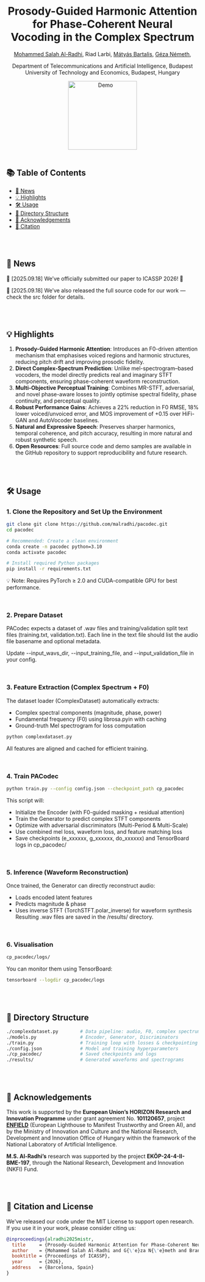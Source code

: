 <h1 align="center"><strong>Prosody-Guided Harmonic Attention for Phase-Coherent Neural Vocoding in the Complex Spectrum</strong></h1>

<p align="center" style="font-size: 1 em; margin-top: 1em">
<a href="https://malradhi.github.io/">Mohammed Salah Al-Radhi</a>, 
Riad Larbi,
<a href="https://www.semanticscholar.org/author/M%C3%A1ty%C3%A1s-Bartalis/3194027">Mátyás Bartalis</a>,
<a href="https://scholar.google.ro/citations?user=Qf5PHwoAAAAJ&hl=en/">Géza Németh</a>,
</p>

<p align="center">
  Department of Telecommunications and Artificial Intelligence, Budapest University of Technology and Economics, Budapest, Hungary<br>
  
</p>

<div align="center">
<!--   <a href="https://github.com/ZhikangNiu/A-DMA">
    <img src="https://img.shields.io/badge/Python-3.10-brightgreen" alt="Python">
  </a> -->
<!--   <a href="https://arxiv.org/abs/2505.19595v1">
    <img src="https://img.shields.io/badge/arXiv-2505.19595-b31b1b.svg?logo=arXiv" alt="arXiv">
  </a> -->
  <a href="https://malradhi.github.io/PACodec/">
    <img src="https://img.shields.io/badge/GitHub-Demo%20page-orange.svg" alt="Demo" width="180">
  </a>
</div

 
 
<br>
<br> 


## 📚 Table of Contents
- [📜 News](#-news)
- [💡 Highlights](#-highlights)
- [🛠️ Usage](#️-usage)
- [📂 Directory Structure](#-directory-structure)
- [🙏 Acknowledgements](#-acknowledgements)
- [📖 Citation](#-citation)



<br>
<br>


## 📜 News
🧠 [2025.09.18] We’ve officially submitted our paper to ICASSP 2026! 🎉

🧠 [2025.09.18] We’ve also released the full source code for our work — check the src folder for details.

<br>
<br> 

## 💡 Highlights
1. **Prosody-Guided Harmonic Attention**: Introduces an F0-driven attention mechanism that emphasises voiced regions and harmonic structures, reducing pitch drift and improving prosodic fidelity.
2. **Direct Complex-Spectrum Prediction**: Unlike mel-spectrogram–based vocoders, the model directly predicts real and imaginary STFT components, ensuring phase-coherent waveform reconstruction.
3. **Multi-Objective Perceptual Training**: Combines MR-STFT, adversarial, and novel phase-aware losses to jointly optimise spectral fidelity, phase continuity, and perceptual quality.
4. **Robust Performance Gains**: Achieves a 22% reduction in F0 RMSE, 18% lower voiced/unvoiced error, and MOS improvement of +0.15 over HiFi-GAN and AutoVocoder baselines.
5. **Natural and Expressive Speech**: Preserves sharper harmonics, temporal coherence, and pitch accuracy, resulting in more natural and robust synthetic speech.
6. **Open Resources**: Full source code and demo samples are available in the GitHub repository to support reproducibility and future research.





<br>
<br>

## 🛠️ Usage

### 1. Clone the Repository and Set Up the Environment

```bash
git clone git clone https://github.com/malradhi/pacodec.git
cd pacodec

# Recommended: Create a clean environment
conda create -n pacodec python=3.10
conda activate pacodec

# Install required Python packages
pip install -r requirements.txt

```
💡 Note: Requires PyTorch ≥ 2.0 and CUDA-compatible GPU for best performance.


<br>

### 2. Prepare Dataset

PACodec expects a dataset of .wav files and training/validation split text files (training.txt, validation.txt).
Each line in the text file should list the audio file basename and optional metadata.

Update --input_wavs_dir, --input_training_file, and --input_validation_file in your config.

<br>


### 3. Feature Extraction (Complex Spectrum + F0)

The dataset loader (ComplexDataset) automatically extracts:
- Complex spectral components (magnitude, phase, power)
- Fundamental frequency (F0) using librosa.pyin with caching
- Ground-truth Mel spectrogram for loss computation

```bash
python complexdataset.py

```

All features are aligned and cached for efficient training.

<br>


### 4. Train PACodec

```bash
python train.py --config config.json --checkpoint_path cp_pacodec

```

This script will:
- Initialize the Encoder (with F0-guided masking + residual attention)
- Train the Generator to predict complex STFT components
- Optimize with adversarial discriminators (Multi-Period & Multi-Scale)
- Use combined mel loss, waveform loss, and feature matching loss
- Save checkpoints (e_xxxxxx, g_xxxxxx, do_xxxxxx) and TensorBoard logs in cp_pacodec/


<br>

### 5. Inference (Waveform Reconstruction)

Once trained, the Generator can directly reconstruct audio:
- Loads encoded latent features
- Predicts magnitude & phase
- Uses inverse STFT (TorchSTFT.polar_inverse) for waveform synthesis
Resulting .wav files are saved in the /results/ directory.


<br>

### 6. Visualisation

```bash
cp_pacodec/logs/
```

You can monitor them using TensorBoard:

```bash
tensorboard --logdir cp_pacodec/logs
```



<br>
<br> 

## 📂 Directory Structure

```bash
./complexdataset.py        # Data pipeline: audio, F0, complex spectrum
./models.py                # Encoder, Generator, Discriminators
./train.py                 # Training loop with losses & checkpointing
./config.json              # Model and training hyperparameters
./cp_pacodec/              # Saved checkpoints and logs
./results/                 # Generated waveforms and spectrograms
```




<br>
<br>

## 🙏 Acknowledgements

This work is supported by the **European Union’s HORIZON Research and Innovation Programme** under grant agreement No. **101120657**, project **[ENFIELD](https://doi.org/10.3030/101120657)** (European Lighthouse to Manifest Trustworthy and Green AI), and by the Ministry of Innovation and Culture and the National Research, Development and Innovation Office of Hungary within the framework of the National Laboratory of Artificial Intelligence.

**M.S. Al-Radhi’s** research was supported by the project **EKÖP-24-4-II-BME-197**, through the National Research, Development and Innovation (NKFI) Fund.



<br>
<br>




## 📖 Citation and License

We’ve released our code under the MIT License to support open research. If you use it in your work, please consider citing us:


```bibtex
@inproceedings{alradhi2025mistr,
  title     = {Prosody-Guided Harmonic Attention for Phase-Coherent Neural Vocoding in the Complex Spectrum},
  author    = {Mohammed Salah Al-Radhi and G{\'e}za N{\'e}meth and Branislav Gerazov},
  booktitle = {Proceedings of ICASSP},
  year      = {2026},
  address   = {Barcelona, Spain}
}
```




